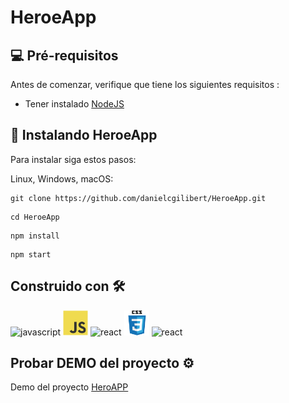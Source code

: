 # HeroeApp

## 💻 Pré-requisitos
Antes de comenzar, verifique que tiene los siguientes requisitos :
* Tener instalado [NodeJS](https://nodejs.org/es/)


## 🚀 Instalando HeroeApp

Para instalar  siga estos pasos:


Linux, Windows, macOS:
```
git clone https://github.com/danielcgilibert/HeroeApp.git
```

```
cd HeroeApp
```

```
npm install
```

```
npm start
```

## Construido con 🛠️

<p align="left"> 
  
 <img src="https://icons-for-free.com/iconfiles/png/512/icon++html+icon-1320194800994962643.png" alt="javascript" width="40" height="40"/>
  
 <img src="https://raw.githubusercontent.com/devicons/devicon/master/icons/javascript/javascript-original.svg" alt="javascript" width="40" height="40"/> 
  
<img src="https://cdn.worldvectorlogo.com/logos/react-1.svg" alt="react" width="40" height="40"/>
  
<img src="https://raw.githubusercontent.com/github/explore/6c6508f34230f0ac0d49e847a326429eefbfc030/topics/css/css.png" alt="react" width="40" height="40"/> 

  <img src="https://pbs.twimg.com/profile_images/1273081551354396672/-Tzadxix.jpg" alt="react" width="40" height="40"/>

</p>


## Probar DEMO del proyecto ⚙️
Demo del proyecto [HeroAPP](https://danielcgilibert.github.io/HeroeApp/)
